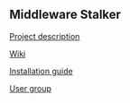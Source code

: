 ## Middleware Stalker

[Project description](http://www.infomir.eu/eng/products/free-middleware-stalker/)

[Wiki](http://wiki.iptv.infomir.com.ua/doku.php/en:stalker:main)

[Installation guide](http://wiki.iptv.infomir.com.ua/doku.php/en:stalker:install_and_configure)

[User group](https://groups.google.com/forum/#!forum/stalker-middleware)
